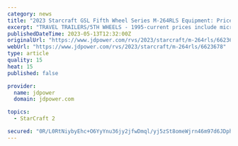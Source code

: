 ```yaml
---
category: news
title: "2023 Starcraft GSL Fifth Wheel Series M-264RLS Equipment: Prices and Specs"
excerpt: "TRAVEL TRAILERS/5TH WHEELS - 1995-current prices include microwave, air conditioner, awning and AM/FM cassette stereo. 1999 Travelstar models reflect a base price only. Only select options below that are in addition to standard equipment and equipment ..."
publishedDateTime: 2023-05-13T12:32:00Z
originalUrl: "https://www.jdpower.com/rvs/2023/starcraft/m-264rls/6623678"
webUrl: "https://www.jdpower.com/rvs/2023/starcraft/m-264rls/6623678"
type: article
quality: 15
heat: 15
published: false

provider:
  name: jdpower
  domain: jdpower.com

topics:
  - StarCraft 2

secured: "0R/L0RtNiybyEhc+O6YyYnu36jy2jfwDmql/yj5zSt8omeWjrn46m97d6JDphYeSl6JJGo3bX6obKCigzhtSEc1CEAuzp6Ag1DFQBu7YJeXl/sech1xvE9wfX08MPQbMfyx3rMG95xx2U4Blf8wSDoh0aFyxpavWJX2PYVutCys75EH5hTV4U9V0GgJaOjsrpj6syl1Cv9rgaFEZ03D8aqX7CaCcT8KySj87u9KKDgtpovTWVRxMnEtP9SlOFBKFtr8MaWpDpVX7ZfMKiVW8lWaTbOi3csU3gIv+x6HlUhBxIWdwnX6jP+/Ff0QwoKuKO2QIAUFvFHFlYvCF32KaMJbpCLz2+t70xP/3J0d42TM=;9psnFcrbzYqOUATlsVwqXA=="
---
```


